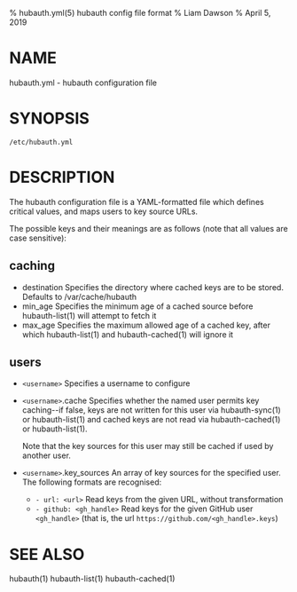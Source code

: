 % hubauth.yml(5) hubauth config file format
% Liam Dawson
% April 5, 2019

# NAME

hubauth.yml - hubauth configuration file

# SYNOPSIS

`/etc/hubauth.yml`

# DESCRIPTION

The hubauth configuration file is a YAML-formatted file which defines
critical values, and maps users to key source URLs.

The possible keys and their meanings are as follows (note that all
values are case sensitive):

## caching

* destination
  Specifies the directory where cached keys are to be stored. Defaults
  to /var/cache/hubauth
* min_age
  Specifies the minimum age of a cached source before hubauth-list(1)
  will attempt to fetch it
* max_age
  Specifies the maximum allowed age of a cached key, after which
  hubauth-list(1) and hubauth-cached(1) will ignore it

## users

* `<username>`
  Specifies a username to configure
* `<username>`.cache
  Specifies whether the named user permits key caching--if false, keys
  are not written for this user via hubauth-sync(1) or hubauth-list(1)
  and cached keys are not read via hubauth-cached(1) or
  hubauth-list(1).

  Note that the key sources for this user may still be cached if used
  by another user.
* `<username>`.key_sources
  An array of key sources for the specified user. The following
  formats are recognised:
  
  * `- url: <url>`
    Read keys from the given URL, without transformation
  * `- github: <gh_handle>`
    Read keys for the given GitHub user `<gh_handle>` (that is, the
    url `https://github.com/<gh_handle>.keys`)

# SEE ALSO

hubauth(1) hubauth-list(1) hubauth-cached(1)
